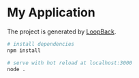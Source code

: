 # My Application

The project is generated by [LoopBack](http://loopback.io).

``` bash
# install dependencies
npm install

# serve with hot reload at localhost:3000
node .

```
